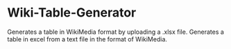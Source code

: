 # Wiki-Table-Generator

Generates a table in WikiMedia format by uploading a .xlsx file.
Generates a table in excel from a text file in the format of WikiMedia.
